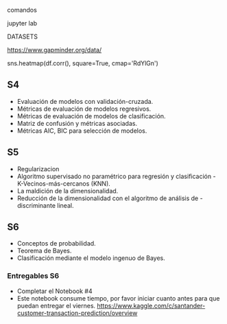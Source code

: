 comandos

jupyter lab


DATASETS

https://www.gapminder.org/data/


sns.heatmap(df.corr(), square=True, cmap='RdYlGn')

## S4
- Evaluación de modelos con validación-cruzada.
- Métricas de evaluación de modelos regresivos.
- Métricas de evaluación de modelos de clasificación.
- Matriz de confusión y métricas asociadas.
- Métricas AIC, BIC para selección de modelos.

## S5
- Regularizacion
- Algoritmo supervisado no paramétrico para regresión y clasificación - K-Vecinos-más-cercanos (KNN).
- La maldición de la dimensionalidad.
- Reducción de la dimensionalidad con el algoritmo de análisis de - discriminante lineal.

## S6
- Conceptos de probabilidad.
- Teorema de Bayes.
- Clasificación mediante el modelo ingenuo de Bayes.

### Entregables S6
- Completar el Notebook #4
- Este notebook consume tiempo, por favor iniciar cuanto antes para que puedan entregar el viernes. https://www.kaggle.com/c/santander-customer-transaction-prediction/overview
